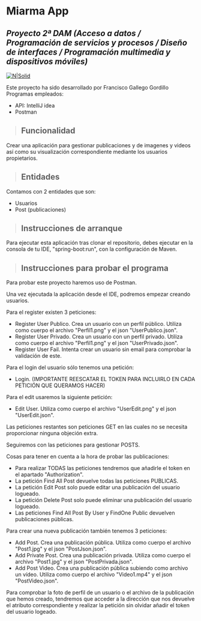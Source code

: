 # Miarma App
## _Proyecto 2ª DAM (Acceso a datos / Programación de servicios y procesos / Diseño de interfaces / Programación multimedia y dispositivos móviles)_

[![N|Solid](logo.png)](https://triana.salesianos.edu/colegio//nsolid)



Este proyecto ha sido desarrollado por Francisco Gallego Gordillo
Programas empleados:

- API: IntelliJ idea
- Postman

>## Funcionalidad

  Crear una aplicación para gestionar publicaciones y de imagenes y videos así como su visualización correspondiente mediante los usuarios propietarios.

>## Entidades
  Contamos con 2 entidades que son:
  - Usuarios
  - Post (publicaciones)

>## Instrucciones de arranque
  Para ejecutar esta aplicación tras clonar el repositorio, debes ejecutar en la consola de tu IDE, "spring-boot:run", con la configuración de Maven.

>## Instrucciones para probar el programa
  Para probar este proyecto haremos uso de Postman.

  Una vez ejecutada la aplicación desde el IDE, podremos empezar creando usuarios.

  Para el register existen 3 peticiones:

  - Register User Publico. Crea un usuario con un perfil público. Utiliza como cuerpo el archivo "Perfil1.png" y el json "UserPublico.json".
  - Register User Privado. Crea un usuario con un perfil privado. Utiliza como cuerpo el archivo "Perfil1.png" y el json "UserPrivado.json".
  - Register User Fail. Intenta crear un usuario sin email para comprobar la validación de este.

  Para el login del usuario sólo tenemos una petición:

  - Login. (IMPORTANTE REESCATAR EL TOKEN PARA INCLUIRLO EN CADA PETICIÓN QUE QUERAMOS HACER)

  Para el edit usaremos la siguiente petición:

  - Edit User. Utiliza como cuerpo el archivo "UserEdit.png" y el json "UserEdit.json".

  Las peticiones restantes son peticiones GET en las cuales no se necesita proporcionar ninguna objeción extra.


  Seguiremos con las peticiones para gestionar POSTS.

  Cosas para tener en cuenta a la hora de probar las publicaciones:

  - Para realizar TODAS las peticiones tendremos que añadirle el token en el apartado "Authorization".
  - La petición Find All Post devuelve todas las peticiones PUBLICAS.
  - La petición Edit Post solo puede editar una publicación del usuario logueado.
  - La petición Delete Post solo puede eliminar una publicación del usuario logueado.
  - Las peticiones Find All Post By User y FindOne Public devuelven publicaciones públicas.


  Para crear una nueva publicación también tenemos 3 peticiones:

  - Add Post. Crea una publicación pública. Utiliza como cuerpo el archivo "Post1.jpg" y el json "PostJson.json".
  - Add Private Post. Crea una publicación privada. Utiliza como cuerpo el archivo "Post1.jpg" y el json "PostPrivada.json".
  - Add Post Video. Crea una publicación pública subiendo como archivo un vídeo. Utiliza como cuerpo el archivo "Video1.mp4" y el json "PostVideo.json".


  Para comprobar la foto de perfil de un usuario o el archivo de la publicación que hemos creado, tendremos que acceder a la dirección que nos devuelve el atributo correspondiente y realizar la petición sin olvidar añadir el token del usuario logeado.
